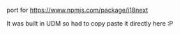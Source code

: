 port for https://www.npmjs.com/package/i18next

It was built in UDM so had to copy paste it directly here :P